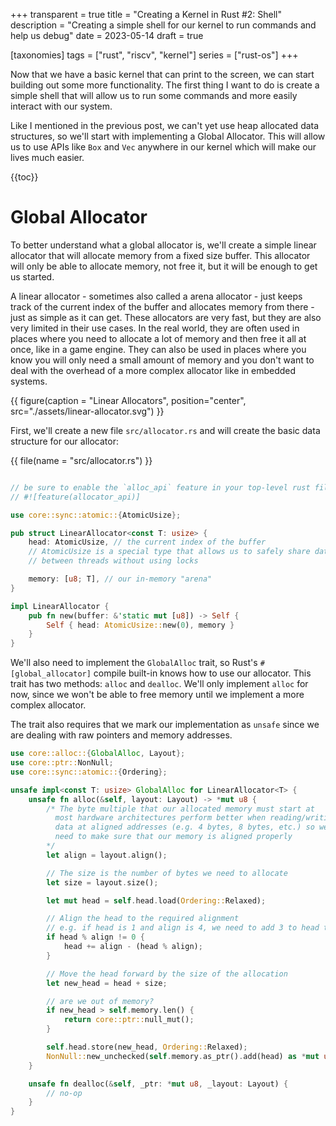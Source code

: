 +++
transparent = true
title = "Creating a Kernel in Rust #2: Shell"
description = "Creating a simple shell for our kernel to run commands and help us debug"
date = 2023-05-14
draft = true

[taxonomies]
tags = ["rust", "riscv", "kernel"]
series = ["rust-os"]
+++

Now that we have a basic kernel that can print to the screen, we can start building out some more functionality.
The first thing I want to do is create a simple shell that will allow us to run some commands and more easily interact with our system.

Like I mentioned in the previous post, we can't yet use heap allocated data structures, so we'll start with implementing a Global Allocator. This will allow us to use APIs like `Box` and `Vec` anywhere in our kernel which will make our lives much easier.

{{toc}}

# Global Allocator

To better understand what a global allocator is, we'll create a simple linear allocator that will allocate memory from a fixed size buffer. This allocator will only be able to allocate memory, not free it, but it will be enough to get us started.

A linear allocator - sometimes also called a arena allocator - just keeps track of the current index of the buffer and allocates memory from there - just as simple as it can get. These allocators are very fast, but they are also very limited in their use cases. In the real world, they are often used in places where you need to allocate a lot of memory and then free it all at once, like in a game engine. They can also be used in places where you know you will only need a small amount of memory and you don't want to deal with the overhead of a more complex allocator like in embedded systems.

{{ figure(caption = "Linear Allocators", position="center", src="./assets/linear-allocator.svg") }}

First, we'll create a new file `src/allocator.rs` and will create the basic data structure for our allocator:

{{ file(name = "src/allocator.rs") }}

```rust

// be sure to enable the `alloc_api` feature in your top-level rust file
// #![feature(allocator_api)]

use core::sync::atomic::{AtomicUsize};

pub struct LinearAllocator<const T: usize> {
    head: AtomicUsize, // the current index of the buffer
    // AtomicUsize is a special type that allows us to safely share data
    // between threads without using locks

    memory: [u8; T], // our in-memory "arena"
}

impl LinearAllocator {
    pub fn new(buffer: &'static mut [u8]) -> Self {
        Self { head: AtomicUsize::new(0), memory }
    }
}
```

We'll also need to implement the `GlobalAlloc` trait, so Rust's `#[global_allocator]` compile built-in knows how to use our allocator. This trait has two methods: `alloc` and `dealloc`. We'll only implement `alloc` for now, since we won't be able to free memory until we implement a more complex allocator.

The trait also requires that we mark our implementation as `unsafe` since we are dealing with raw pointers and memory addresses.

```rust
use core::alloc::{GlobalAlloc, Layout};
use core::ptr::NonNull;
use core::sync::atomic::{Ordering};

unsafe impl<const T: usize> GlobalAlloc for LinearAllocator<T> {
    unsafe fn alloc(&self, layout: Layout) -> *mut u8 {
        /* The byte multiple that our allocated memory must start at
          most hardware architectures perform better when reading/writing
          data at aligned addresses (e.g. 4 bytes, 8 bytes, etc.) so we
          need to make sure that our memory is aligned properly
        */
        let align = layout.align();

        // The size is the number of bytes we need to allocate
        let size = layout.size();

        let mut head = self.head.load(Ordering::Relaxed);

        // Align the head to the required alignment
        // e.g. if head is 1 and align is 4, we need to add 3 to head to get 4
        if head % align != 0 {
            head += align - (head % align);
        }

        // Move the head forward by the size of the allocation
        let new_head = head + size;

        // are we out of memory?
        if new_head > self.memory.len() {
            return core::ptr::null_mut();
        }

        self.head.store(new_head, Ordering::Relaxed);
        NonNull::new_unchecked(self.memory.as_ptr().add(head) as *mut u8).as_ptr()
    }

    unsafe fn dealloc(&self, _ptr: *mut u8, _layout: Layout) {
        // no-op
    }
}
```
